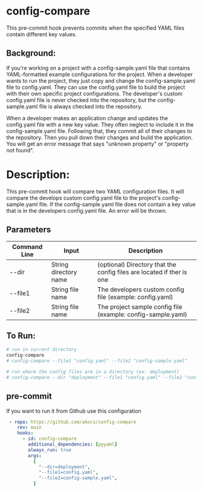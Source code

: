 <!--
Copyright 2022 Tony Akocs
SPDX-License-Identifier: MIT
-->
# config-compare
This pre-commit hook prevents commits when the specified YAML files contain different key values.

## Background:
If you're working on a project with a config-sample.yaml file that contains YAML-formatted
example configurations for the project. When a developer wants to run the project,
they just copy and change the config-sample.yaml file to config.yaml. They can use
the config.yaml file to build the project with their own specific project configurations.
The developer's custom config.yaml file is never checked into the repository, 
but the config-sample.yaml file is always checked into the repository.

When a developer makes an application change and updates the config.yaml file with a 
new key value. They often neglect to include it in the config-sample.yaml file. 
Following that, they commit all of their changes to the repository. Then you pull 
down their changes and build the application. You will get an error message that says 
"unknown property" or "property not found".

# Description:
This pre-commit hook will compare two YAML configuration files. It will compare the 
develops custom config.yaml file to the project's config-sample.yaml file. If the 
config-sample.yaml file does not contain a key value that is in the developers
config.yaml file. An error will be thrown. 

## Parameters
| Command Line    | Input                   | Description                                                    |
| --------------- | ----------------------- | -------------------------------------------------------------- |
| --dir           |  String directory name  | (optional) Directory that the config files are located if ther is one     |
| --file1         |  String file name       | The developers custom config file (example: config.yaml)       |
| --file2         |  String file name       | The project sample config file (example: config-sample.yaml)   |

## To Run:

```bash
# run in current directory
config-compare
# config-compare --file1 "config.yaml" --file2 "config-sample.yaml"

# run where the config files are in a directory (ex: deployment)
# config-compare --dir "deployment" --file1 "config.yaml" --file2 "config-sample.yaml"
```


## pre-commit
If you want to run it from Github use this configuration
```yaml
 - repo: https://github.com/akocs/config-compare
    rev: main
    hooks:
      - id: config-compare
        additional_dependencies: [pyyaml]
        always_run: true
        args:
          [
            "--dir=deployment",
            "--file1=config.yaml",
            "--file2=config-sample.yaml",
          ]
```

